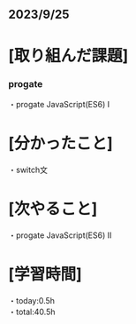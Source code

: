 ## 2023/9/25

# [取り組んだ課題]
### progate
・progate JavaScript(ES6) I
# [分かったこと]
・switch文
# [次やること]
・progate JavaScript(ES6) II
# [学習時間]
・today:0.5h  
・total:40.5h

